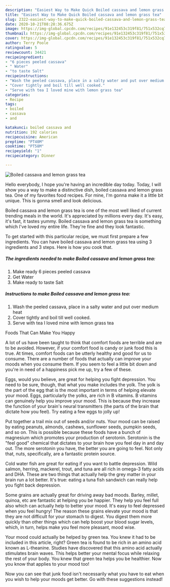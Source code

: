 ```yaml
---
description: "Easiest Way to Make Quick Boiled cassava and lemon grass tea"
title: "Easiest Way to Make Quick Boiled cassava and lemon grass tea"
slug: 2322-easiest-way-to-make-quick-boiled-cassava-and-lemon-grass-tea
date: 2020-10-21T08:28:36.675Z
image: https://img-global.cpcdn.com/recipes/91e132453c319f81/751x532cq70/boiled-cassava-and-lemon-grass-tea-recipe-main-photo.jpg
thumbnail: https://img-global.cpcdn.com/recipes/91e132453c319f81/751x532cq70/boiled-cassava-and-lemon-grass-tea-recipe-main-photo.jpg
cover: https://img-global.cpcdn.com/recipes/91e132453c319f81/751x532cq70/boiled-cassava-and-lemon-grass-tea-recipe-main-photo.jpg
author: Terry Poole
ratingvalue: 5
reviewcount: 34421
recipeingredient:
- "6 pieces peeled cassava"
- " Water"
- "to taste Salt"
recipeinstructions:
- "Wash the peeled cassava, place in a salty water and put over medium heat"
- "Cover tightly and boil till well cooked."
- "Serve with tea I loved mine with lemon grass tea"
categories:
- Recipe
tags:
- boiled
- cassava
- and

katakunci: boiled cassava and 
nutrition: 192 calories
recipecuisine: American
preptime: "PT40M"
cooktime: "PT58M"
recipeyield: "1"
recipecategory: Dinner

---
```



![Boiled cassava and lemon grass tea](https://img-global.cpcdn.com/recipes/91e132453c319f81/751x532cq70/boiled-cassava-and-lemon-grass-tea-recipe-main-photo.jpg)

Hello everybody, I hope you're having an incredible day today. Today, I will show you a way to make a distinctive dish, boiled cassava and lemon grass tea. One of my favorites food recipes. For mine, I'm gonna make it a little bit unique. This is gonna smell and look delicious.



Boiled cassava and lemon grass tea is one of the most well liked of current trending meals in the world. It's appreciated by millions every day. It's easy, it's fast, it tastes yummy. Boiled cassava and lemon grass tea is something which I've loved my entire life. They're fine and they look fantastic.


To get started with this particular recipe, we must first prepare a few ingredients. You can have boiled cassava and lemon grass tea using 3 ingredients and 3 steps. Here is how you cook that.

<!--inarticleads1-->

##### The ingredients needed to make Boiled cassava and lemon grass tea:

1. Make ready 6 pieces peeled cassava
1. Get  Water
1. Make ready to taste Salt




<!--inarticleads2-->

##### Instructions to make Boiled cassava and lemon grass tea:

1. Wash the peeled cassava, place in a salty water and put over medium heat
1. Cover tightly and boil till well cooked.
1. Serve with tea I loved mine with lemon grass tea




Foods That Can Make You Happy


A lot of us have been taught to think that comfort foods are terrible and are to be avoided. However, if your comfort food is candy or junk food this is true. At times, comfort foods can be utterly healthy and good for us to consume. There are a number of foods that actually can improve your moods when you consume them. If you seem to feel a little bit down and you're in need of a happiness pick me up, try a few of these.

Eggs, would you believe, are great for helping you fight depression. You need to be sure, though, that what you make includes the yolk. The yolk is the part of the egg that is the most important in terms of helping elevate your mood. Eggs, particularly the yolks, are rich in B vitamins. B vitamins can genuinely help you improve your mood. This is because they increase the function of your brain's neural transmitters (the parts of the brain that dictate how you feel). Try eating a few eggs to jolly up!

Put together a trail mix out of seeds and/or nuts. Your mood can be raised by eating peanuts, almonds, cashews, sunflower seeds, pumpkin seeds, and so on. This is possible because these foods have a bunch of magnesium which promotes your production of serotonin. Serotonin is the "feel good" chemical that dictates to your brain how you feel day in and day out. The more serotonin you have, the better you are going to feel. Not only that, nuts, specifically, are a fantastic protein source.

Cold water fish are great for eating if you want to battle depression. Wild salmon, herring, mackerel, trout, and tuna are all rich in omega-3 fatty acids and DHA. These are two things that actually help the grey matter in your brain run a lot better. It's true: eating a tuna fish sandwich can really help you fight back depression. 

Some grains are actually great for driving away bad moods. Barley, millet, quinoa, etc are fantastic at helping you be happier. They help you feel full also which can actually help to better your mood. It's easy to feel depressed when you feel hungry! The reason these grains elevate your mood is that they are not difficult for your stomach to digest. You digest them more quickly than other things which can help boost your blood sugar levels, which, in turn, helps make you feel more pleasant, mood wise.

Your mood could actually be helped by green tea. You knew it had to be included in this article, right? Green tea is found to be rich in an amino acid known as L-theanine. Studies have discovered that this amino acid actually stimulates brain waves. This helps better your mental focus while relaxing the rest of your body. You knew that green tea helps you be healthier. Now you know that applies to your mood too!

Now you can see that junk food isn't necessarily what you have to eat when you wish to help your moods get better. Go  with  these suggestions  instead!

